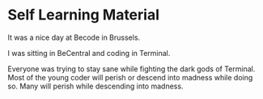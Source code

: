 # Self Learning Material

It was a nice day at Becode in Brussels. 

I was sitting in BeCentral and coding in Terminal.

Everyone was trying to stay sane while fighting the dark gods of Terminal.
Most of the young coder will perish or descend into madness while doing so.
Many will perish while descending into madness.


